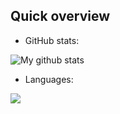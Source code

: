 ## Quick overview
* GitHub stats:
<img align="center" src="https://github-readme-stats.vercel.app/api?username=huhx&show_icons=true&hide_border=true&theme=vue-dark" alt="My github stats" />

* Languages:
<img align="center" src="https://github-readme-stats.vercel.app/api/top-langs/?username=huhx&langs_count=4" />
